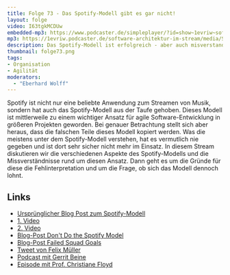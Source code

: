 ```yaml
---
title: Folge 73 - Das Spotify-Modell gibt es gar nicht!
layout: folge
video: I63tgkMCDUw
embedded-mp3: https://www.podcaster.de/simpleplayer/?id=show~1evriw~software-architektur-im-stream~pod-a511d8daf027bcfa23f9f8c194&v=1630679058
mp3: https://1evriw.podcaster.de/software-architektur-im-stream/media/Spotify.mp3
description: Das Spotify-Modell ist erfolgreich - aber auch misverstanden.
thumbnail: folge73.png
tags:
- Organisation
- Agilität
moderators:
  - "Eberhard Wolff"
---
```


Spotify ist nicht nur eine beliebte Anwendung zum Streamen von Musik,
sondern hat auch das Spotify-Modell aus der Taufe gehoben. Dieses
Modell ist mittlerweile zu einem wichtiger Ansatz für agile
Software-Entwicklung in größeren Projekten geworden. Bei genauer
Betrachtung stellt sich aber heraus, dass die falschen Teile dieses
Modell kopiert werden. Was die meistens unter dem Spotify-Modell
verstehen, hat es vermutlich nie gegeben und ist dort sehr sicher
nicht mehr im Einsatz. In diesem Stream diskutieren wir die
verschiedenen Aspekte des Spotify-Modells und die Missverständnisse
rund um diesen Ansatz. Dann geht es um die Gründe für diese die
Fehlinterpretation und um die Frage, ob sich das Modell dennoch lohnt.


## Links

* [Ursprünglicher Blog Post zum
  Spotify-Modell](https://blog.crisp.se/2012/11/14/henrikkniberg/scaling-agile-at-spotify)
* [1. Video](https://engineering.atspotify.com/2014/03/27/spotify-engineering-culture-part-1/)
* [2. Video](https://engineering.atspotify.com/2014/09/20/spotify-engineering-culture-part-2/)
* [Blog-Post Don't Do the Spotify
  Model](https://www.masterofnone.io/dont-do-spotify-model/)
* [Blog-Post Failed Squad Goals](https://www.jeremiahlee.com/posts/failed-squad-goals/
)
* [Tweet von Felix
  Müller](https://twitter.com/fmueller_bln/status/1431663890992148483)
* [Podcast mit Gerrit
  Beine](https://www.heise.de/developer/artikel/Episode-81-Organisation-als-Werkzeug-zur-Umsetzung-von-Architektur-5042186.html)
* [Episode mit Prof. Christiane Floyd](https://software-architektur.tv/2021/07/09/folge66.html)
